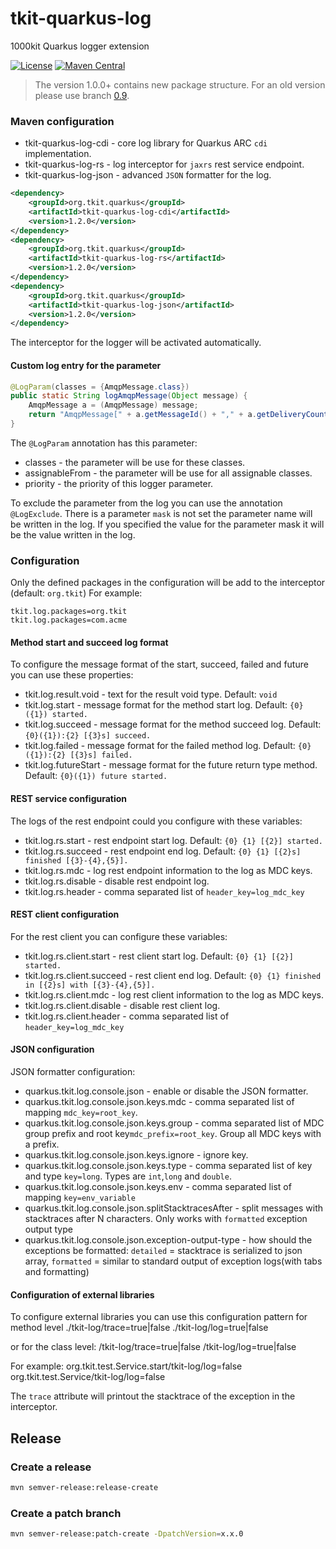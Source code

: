 # tkit-quarkus-log

1000kit Quarkus logger extension

[![License](https://img.shields.io/badge/license-Apache--2.0-green?style=for-the-badge&logo=apache)](https://www.apache.org/licenses/LICENSE-2.0)
[![Maven Central](https://img.shields.io/maven-central/v/org.tkit.quarkus/tkit-quarkus-log-parent?logo=java&style=for-the-badge)](https://maven-badges.herokuapp.com/maven-central/org.tkit.quarkus/tkit-quarkus-log-parent)

> The version 1.0.0+ contains new package structure. For an old version please use 
> branch [0.9](https://gitlab.com/1000kit/libs/quarkus/tkit-quarkus-log/-/tree/0.9).

### Maven configuration

 * tkit-quarkus-log-cdi - core log library for Quarkus ARC `cdi` implementation.
 * tkit-quarkus-log-rs - log interceptor for `jaxrs` rest service endpoint.
 * tkit-quarkus-log-json - advanced `JSON` formatter for the log.
   
```xml
<dependency>
    <groupId>org.tkit.quarkus</groupId>
    <artifactId>tkit-quarkus-log-cdi</artifactId>
    <version>1.2.0</version>
</dependency>
<dependency>
    <groupId>org.tkit.quarkus</groupId>
    <artifactId>tkit-quarkus-log-rs</artifactId>
    <version>1.2.0</version>
</dependency>
<dependency>
    <groupId>org.tkit.quarkus</groupId>
    <artifactId>tkit-quarkus-log-json</artifactId>
    <version>1.2.0</version>
</dependency>
```
The interceptor for the logger will be activated automatically.

#### Custom log entry for the parameter

```java
@LogParam(classes = {AmqpMessage.class})
public static String logAmqpMessage(Object message) {
    AmqpMessage a = (AmqpMessage) message;
    return "AmqpMessage[" + a.getMessageId() + "," + a.getDeliveryCount() + "]";
}
```

The ```@LogParam``` annotation has this parameter:
 * classes - the parameter will be use for these classes.
 * assignableFrom - the parameter will be use for all assignable classes.
 * priority - the priority of this logger parameter.

To exclude the parameter from the log you can use the annotation ```@LogExclude```.
There is a parameter ```mask``` is not set the parameter name will be written in the log.
If you specified the value for the parameter mask it will be the value written in the log.

### Configuration

Only the defined packages in the configuration will be add to the interceptor (default: `org.tkit`)
For example:
```properties
tkit.log.packages=org.tkit
tkit.log.packages=com.acme
```

#### Method start and succeed log format

To configure the message format of the start, succeed, failed and future you can use these properties:
 * tkit.log.result.void - text for the result void type. Default: ```void```
 * tkit.log.start - message format for the method start log. Default: ```{0}({1}) started.```
 * tkit.log.succeed - message format for the method succeed log. Default: ```{0}({1}):{2} [{3}s] succeed.```
 * tkit.log.failed - message format for the failed method log. Default: ```{0}({1}):{2} [{3}s] failed.```
 * tkit.log.futureStart - message format for the future return type method. Default: ```{0}({1}) future started.```
 
#### REST service configuration

The logs of the rest endpoint could you configure with these variables:
 * tkit.log.rs.start - rest endpoint start log. Default: ```{0} {1} [{2}] started.```
 * tkit.log.rs.succeed - rest endpoint end log. Default: ```{0} {1} [{2}s] finished [{3}-{4},{5}].```
 * tkit.log.rs.mdc - log rest endpoint information to the log as MDC keys.
 * tkit.log.rs.disable - disable rest endpoint log.
 * tkit.log.rs.header - comma separated list of `header_key=log_mdc_key`
  
#### REST client configuration 

For the rest client you can configure these variables:
 * tkit.log.rs.client.start - rest client start log. Default:  ```{0} {1} [{2}] started.```
 * tkit.log.rs.client.succeed - rest client end log. Default:  ```{0} {1} finished in [{2}s] with [{3}-{4},{5}].```
 * tkit.log.rs.client.mdc - log rest client information to the log as MDC keys.
 * tkit.log.rs.client.disable - disable rest client log.
 * tkit.log.rs.client.header - comma separated list of `header_key=log_mdc_key`
         
#### JSON configuration

JSON formatter configuration:
 * quarkus.tkit.log.console.json - enable or disable the JSON formatter.
 * quarkus.tkit.log.console.json.keys.mdc - comma separated list of mapping `mdc_key=root_key`.
 * quarkus.tkit.log.console.json.keys.group - comma separated list of MDC group prefix and root key`mdc_prefix=root_key`. Group all MDC keys with a prefix.
 * quarkus.tkit.log.console.json.keys.ignore - ignore key.
 * quarkus.tkit.log.console.json.keys.type - comma separated list of key and type `key=long`. Types are `int`,`long` and `double`.
 * quarkus.tkit.log.console.json.keys.env - comma separated list of mapping `key=env_variable`
 * quarkus.tkit.log.console.json.splitStacktracesAfter - split messages with stacktraces after N characters. Only works with `formatted` exception output type
 * quarkus.tkit.log.console.json.exception-output-type - how should the exceptions be formatted: `detailed` = stacktrace is serialized to json array, `formatted` = similar to standard output of exception logs(with tabs and formatting)
         
#### Configuration of external libraries

To configure external libraries you can use this configuration pattern for method level
<class>.<method>/tkit-log/trace=true|false
<class>.<method>/tkit-log/log=true|false

or for the class level:
<class>/tkit-log/trace=true|false
<class>/tkit-log/log=true|false

For example:
org.tkit.test.Service.start/tkit-log/log=false
org.tkit.test.Service/tkit-log/log=false

The ```trace``` attribute will printout the stacktrace of the exception in the interceptor.

## Release

### Create a release

```bash
mvn semver-release:release-create
```

### Create a patch branch
```bash
mvn semver-release:patch-create -DpatchVersion=x.x.0
